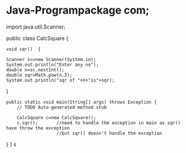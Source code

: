 # Java-Programpackage com;

import java.util.Scanner;

public class CalcSquare {
	
	void sqr()  {
		
	Scanner sc=new Scanner(System.in);
	System.out.println("Enter any no");
	double n=sc.nextInt();
	double sqr=Math.pow(n,2);
	System.out.println("sqr of "+n+"is"+sqr);
}

	public static void main(String[] args) throws Exception {
		// TODO Auto-generated method stub
		
		CalcSquare c=new CalcSquare();
		c.sqr();       //need to handle the exception in main as sqr() have throw the exception
		               //but sqr() doesn't handle the exception
}
} s

